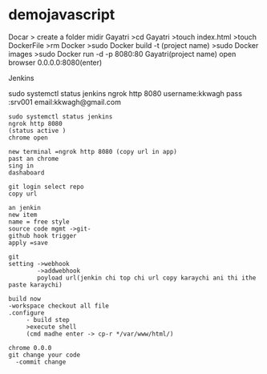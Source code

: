 # demojavascript

<html>
  <Head> <titile> Docar</titile></Head>
  <body>
    > create a folder
    midir Gayatri
    >cd Gayatri
    >touch index.html
    >touch DockerFile
    >rm Docker
    >sudo Docker build -t (project name)
    >sudo Docker images
    >sudo Docker run -d -p 8080:80 Gayatri(project name)
    open browser
    0.0.0.0:8080(enter)
  </body>

  Jenkins
  <body>
    sudo systemctl status jenkins
    ngrok http 8080
    username:kkwagh
    pass :srv001
    email:kkwagh@gmail.com

    sudo systemctl status jenkins
    ngrok http 8080
    (status active )
    chrome open

    new terminal =ngrok http 8080 (copy url in app)
    past an chrome
    sing in
    dashaboard

    git login select repo
    copy url
    
    an jenkin
    new item
    name = free style
    source code mgmt ->git-
    github hook trigger 
    apply =save

    git 
    setting ->webhook
            ->addwebhook
            poyload url(jenkin chi top chi url copy karaychi ani thi ithe paste karaychi)

    build now
    -workspace checkout all file
    .configure
         - build step
         >execute shell
         (cmd madhe enter -> cp-r */var/www/html/)

    chrome 0.0.0
    git change your code
      -commit change
  </body>
</html>
